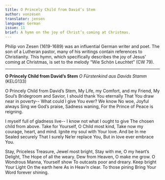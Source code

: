 ```yaml
---
title: O Princely Child from David’s Stem
author: vonzesen
translator: jensen
language: German
issue: 11
brief: A hymn on the joy of Christ’s coming at Christmas.
---
```


Philip von Zesen (1619-1689) was an influential German writer and poet. The son of a Lutheran pastor, many of his writings contain references to Christianity. This hymn, which specifically describes the joy of Jesus’ coming at Christmas, is set to the melody “Wie Schön Leuchtet” (CW 79).

---

<strong>O Princely Child from David’s Stem</strong>
<em>O Fürstenkind aus Davids Stamm</em> (KELG133)

O Princely Child from David’s Stem,
My Life, my Comfort, and my Friend,
My Soul’s Bridegroom and Savior,
I should thank You eternally
That You draw near in poverty--
What could I give You ever?
We know
No woe,
Joyful always
Sing we God’s praise,
Sadness waning,
For the Prince of Peace is reigning.

I myself full of gladness live--
I know not what I ought to give
The chosen child from above.
Take for Yourself, O Child most kind,
Take now my courage, heart, and mind.
Ignite my soul with Your love.
And be
In me
Sealed securely
That I surely
Ne’er replace You,
But in love ever embrace You.

Stay, Priceless Treasure, Jewel most bright,
Stay with me, O my heart’s Delight,
The Hope of all the weary.
Dew from Heaven, O make me grow.
O Wondrous Manna, Yourself show
To outcasts poor and dreary.
Keep bright
Your Light
On the earth here
As in Heav’n clear.
To those pining
Bring Your Word forever shining.